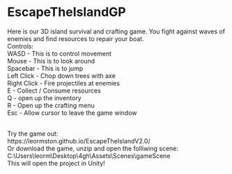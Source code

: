 # EscapeTheIslandGP

Here is our 3D island survival and crafting game. You fight against waves of enemies and find resources to repair your boat.
</br>
Controls: </br>
WASD - This is to control movement </br>
Mouse - This is to look around </br>
Spacebar - This is to jump </br>
Left Click - Chop down trees with axe </br>
Right Click - Fire projectiles at enemies </br>
E - Collect / Consume resources </br>
Q - open up the inventory </br>
R - Open up the crafting menu </br>
Esc - Allow cursor to leave the game window </br>


</br>
Try the game out: </br>
https://leormston.github.io/EscapeTheIslandV2.0/
</br>
Or download the game, unzip and open the folliwing scene: 
</br>
C:\Users\leorm\Desktop\4gh\Assets\Scenes\gameScene
 </br>
This will open the project in Unity!
</br>
